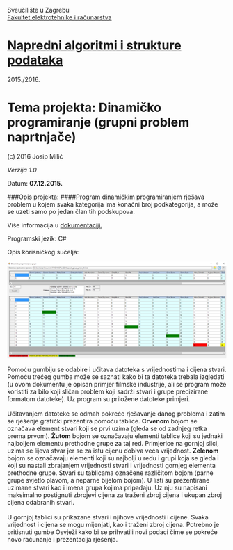 Sveučilište u Zagrebu<br>
<a href="http://www.fer.unizg.hr">Fakultet elektrotehnike i računarstva</a>

# <a href="http://www.fer.unizg.hr/predmet/nasp">Napredni algoritmi i strukture podataka</a>

2015./2016.

# Tema projekta: Dinamičko programiranje (grupni problem naprtnjače)


(c) 2016 Josip Milić

*Verzija 1.0*

Datum: **07.12.2015.**<br>

###Opis projekta:
####Program dinamičkim programiranjem rješava problem u kojem svaka kategorija ima konačni broj podkategorija, a može se uzeti samo po jedan član tih podskupova.

Više informacija u <a href="https://github.com/josip-milic/NASP-knapsack-group/blob/master/NASP_LAB2_dinamicko_programiranje_0036456339.pdf">dokumentaciji.</a>

Programski jezik: C#

Opis korisničkog sučelja:

<img src="https://github.com/josip-milic/NASP-knapsack-group/blob/master/Slike/nasp_lab2_gui.png"></img>

Pomoću gumbiju se odabire i učitava datoteka s vrijednostima i cijena stvari.
Pomoću trećeg gumba može se saznati kako bi ta datoteka trebala izgledati (u
ovom dokumentu je opisan primjer filmske industrije, ali se program može koristiti
za bilo koji sličan problem koji sadrži stvari i grupe precizirane formatom
datoteke). Uz program su priložene datoteke primjeri.<br/><br/>
Učitavanjem datoteke se odmah pokreće rješavanje danog problema i zatim se
rješenje grafički prezentira pomoću tablice. <b>Crvenom</b> bojom se označava
element stvari koji se prvi uzima (gleda se od zadnjeg retka prema prvom). <b>Žutom</b>
bojom se označavaju elementi tablice koji su jednaki najboljem elementu
prethodne grupe za taj red. Primjerice na gornjoj slici, uzima se lijeva stvar jer se
za istu cijenu dobiva veća vrijednost. <b>Zelenom</b> bojom se označavaju elementi koji
su najbolji u redu i grupi koja se gleda i koji su nastali zbrajanjem vrijednosti stvari
i vrijednosti gornjeg elementa prethodne grupe. Stvari su tablicama označene
različitom bojom (parne grupe svjetlo plavom, a neparne bijelom bojom).
U listi su prezentirane uzimane stvari kao i imena grupa kojima pripadaju. Uz nju
su napisani maksimalno postignuti zbrojevi cijena za traženi zbroj cijena i ukupan
zbroj cijena odabranih stvari.<br/><br/>
U gornjoj tablici su prikazane stvari i njihove vrijednosti i cijene. Svaka vrijednost
i cijena se mogu mijenjati, kao i traženi zbroj cijena. Potrebno je pritisnuti gumbe
Osvježi kako bi se prihvatili novi podaci čime se pokreće novo računanje i
prezentacija rješenja.

